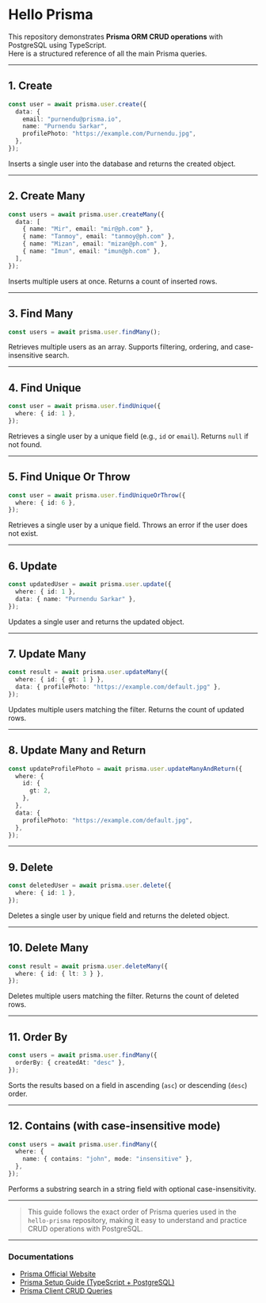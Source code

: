 # Hello Prisma

This repository demonstrates **Prisma ORM CRUD operations** with PostgreSQL using TypeScript.  
Here is a structured reference of all the main Prisma queries.

---

## **1. Create**

```ts
const user = await prisma.user.create({
  data: {
    email: "purnendu@prisma.io",
    name: "Purnendu Sarkar",
    profilePhoto: "https://example.com/Purnendu.jpg",
  },
});
```

Inserts a single user into the database and returns the created object.

---

## **2. Create Many**

```ts
const users = await prisma.user.createMany({
  data: [
    { name: "Mir", email: "mir@ph.com" },
    { name: "Tanmoy", email: "tanmoy@ph.com" },
    { name: "Mizan", email: "mizan@ph.com" },
    { name: "Imun", email: "imun@ph.com" },
  ],
});
```

Inserts multiple users at once. Returns a count of inserted rows.

---

## **3. Find Many**

```ts
const users = await prisma.user.findMany();
```

Retrieves multiple users as an array. Supports filtering, ordering, and case-insensitive search.

---

## **4. Find Unique**

```ts
const user = await prisma.user.findUnique({
  where: { id: 1 },
});
```

Retrieves a single user by a unique field (e.g., `id` or `email`). Returns `null` if not found.

---

## **5. Find Unique Or Throw**

```ts
const user = await prisma.user.findUniqueOrThrow({
  where: { id: 6 },
});
```

Retrieves a single user by a unique field. Throws an error if the user does not exist.

---

## **6. Update**

```ts
const updatedUser = await prisma.user.update({
  where: { id: 1 },
  data: { name: "Purnendu Sarkar" },
});
```

Updates a single user and returns the updated object.

---

## **7. Update Many**

```ts
const result = await prisma.user.updateMany({
  where: { id: { gt: 1 } },
  data: { profilePhoto: "https://example.com/default.jpg" },
});
```

Updates multiple users matching the filter. Returns the count of updated rows.

---

## **8. Update Many and Return**

```ts
const updateProfilePhoto = await prisma.user.updateManyAndReturn({
  where: {
    id: {
      gt: 2,
    },
  },
  data: {
    profilePhoto: "https://example.com/default.jpg",
  },
});
```

---

## **9. Delete**

```ts
const deletedUser = await prisma.user.delete({
  where: { id: 1 },
});
```

Deletes a single user by unique field and returns the deleted object.

---

## **10. Delete Many**

```ts
const result = await prisma.user.deleteMany({
  where: { id: { lt: 3 } },
});
```

Deletes multiple users matching the filter. Returns the count of deleted rows.

---

## **11. Order By**

```ts
const users = await prisma.user.findMany({
  orderBy: { createdAt: "desc" },
});
```

Sorts the results based on a field in ascending (`asc`) or descending (`desc`) order.

---

## **12. Contains (with case-insensitive mode)**

```ts
const users = await prisma.user.findMany({
  where: {
    name: { contains: "john", mode: "insensitive" },
  },
});
```

Performs a substring search in a string field with optional case-insensitivity.

---

> This guide follows the exact order of Prisma queries used in the `hello-prisma` repository, making it easy to understand and practice CRUD operations with PostgreSQL.

---

### **Documentations**

- [Prisma Official Website](https://www.prisma.io/)
- [Prisma Setup Guide (TypeScript + PostgreSQL)](https://www.prisma.io/docs/getting-started/setup-prisma/start-from-scratch/relational-databases-typescript-postgresql)
- [Prisma Client CRUD Queries](https://www.prisma.io/docs/orm/prisma-client/queries/crud)

